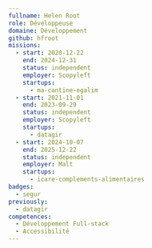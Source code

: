 ```yaml
---
fullname: Helen Root
role: Développeuse
domaine: Développement
github: hfroot
missions:
  - start: 2020-12-22
    end: 2024-12-31
    status: independent
    employer: Scopyleft
    startups:
      - ma-cantine-egalim
  - start: 2021-11-01
    end: 2023-09-29
    status: independent
    employer: Scopyleft
    startups:
      - datagir
  - start: 2024-10-07
    end: 2025-12-22
    status: independent
    employer: Malt
    startups:
      - icare-complements-alimentaires
badges:
  - segur
previously:
  - datagir
competences:
  - Développement Full-stack
  - Accessibilité
---
```

